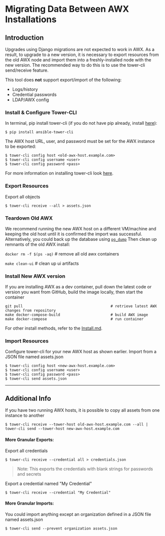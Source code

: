 # Migrating Data Between AWX Installations

## Introduction

Upgrades using Django migrations are not expected to work in AWX.  As a result, to upgrade to a new version, it is necessary to export resources from the old AWX node and import them into a freshly-installed node with the new version.  The recommended way to do this is to use the tower-cli send/receive feature.

This tool does __not__ support export/import of the following:
* Logs/history
* Credential passwords
* LDAP/AWX config

### Install & Configure Tower-CLI

In terminal, pip install tower-cli (if you do not have pip already, install [here](https://pip.pypa.io/en/stable/installing/)):
```
$ pip install ansible-tower-cli
```

The AWX host URL, user, and password must be set for the AWX instance to be exported:
```
$ tower-cli config host <old-awx-host.example.com>
$ tower-cli config username <user>
$ tower-cli config password <pass>
```

For more information on installing tower-cli look [here](http://tower-cli.readthedocs.io/en/latest/quickstart.html).


### Export Resources

Export all objects

```$ tower-cli receive --all > assets.json```



### Teardown Old AWX

We recommend running the new AWX host on a different VM/machine and keeping the old host until it is confirmed the 
import was successful.  Alternatively, you could back up the database using [`pg_dump`](https://www.postgresql.org/docs/9.2/static/app-pgdump.html)
Then clean up remnants of the old AWX install:

```docker rm -f $(ps -aq)```     # remove all old awx containers

```make clean-ui```              # clean up ui artifacts


### Install New AWX version

If you are installing AWX as a dev container, pull down the latest code or version you want from GitHub, build
the image locally, then start the container

```
git pull                                        # retrieve latest AWX changes from repository
make docker-compose-build                       # build AWX image
make docker-compose                             # run container
```
For other install methods, refer to the [Install.md](https://github.com/ansible/awx/blob/devel/INSTALL.md). 
 

### Import Resources


Configure tower-cli for your new AWX host as shown earlier.  Import from a JSON file named assets.json

```
$ tower-cli config host <new-awx-host.example.com>
$ tower-cli config username <user>
$ tower-cli config password <pass>
$ tower-cli send assets.json
```

--------------------------------------------------------------------------------

## Additional Info

If you have two running AWX hosts, it is possible to copy all assets from one instance to another

```$ tower-cli receive --tower-host old-awx-host.example.com --all | tower-cli send --tower-host new-awx-host.example.com```



#### More Granular Exports:

Export all credentials

```$ tower-cli receive --credential all > credentials.json```
> Note: This exports the credentials with blank strings for passwords and secrets

Export a credential named "My Credential"

```$ tower-cli receive --credential "My Credential"```

#### More Granular Imports:


You could import anything except an organization defined in a JSON file named assets.json

```$ tower-cli send --prevent organization assets.json```
